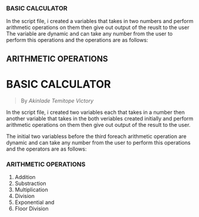 ### BASIC CALCULATOR

In the script file, i created a variables that takes in two numbers and perform arithmetic operations on them then give out output of the reuslt to the user
The variable are dynamic and can take any number from the user to perform this operations and the operations are as follows:

## ARITHMETIC OPERATIONS
# BASIC CALCULATOR
>By *Akinlade Temitope Victory*

In the script file, i created two variables each that takes in a number then another variable that takes in the both veriables created initially and perform arithmetic operations on them then give out output of the result to the user.

The initial two variabless before the third foreach arithmetic operation are dynamic and can take any number from the user to perform this operations and the operators are as follows:
  
### ARITHMETIC OPERATIONS
1. Addition
2. Substraction
3. Multiplication
4. Division
5. Exponential and 
6. Floor Division
   
